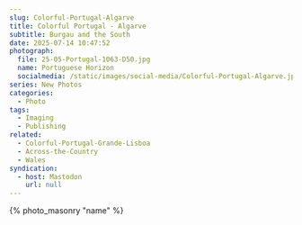 ```yaml
---
slug: Colorful-Portugal-Algarve
title: Colorful Portugal - Algarve
subtitle: Burgau and the South
date: 2025-07-14 10:47:52
photograph:
  file: 25-05-Portugal-1063-D50.jpg
  name: Portuguese Horizon
  socialmedia: /static/images/social-media/Colorful-Portugal-Algarve.jpg
series: New Photos
categories:
  - Photo
tags:
  - Imaging
  - Publishing
related:
  - Colorful-Portugal-Grande-Lisboa
  - Across-the-Country
  - Wales
syndication:
  - host: Mastodon
    url: null
---
```



<!-- more -->

{% photo_masonry
  "name"
%}
